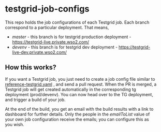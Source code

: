 # testgrid-job-configs

This repo holds the job configurations of each Testgrid job. Each branch correspond to a particular deployment. That means,

* _master_ - this branch is for testgrid production deployment - https://testgrid-live.private.wso2.com/
* _devenv_ - this branch is for testgrid dev deployment - https://testgrid-live-dev.private.wso2.com/

## How this works?

If you want a Testgrid job, you just need to create a job config file similar to [reference-testgrid.yaml](https://github.com/wso2/testgrid-job-configs/blob/527e09dff845718338a0ce9cfd528065f95e78b9/team-tg/reference-testgrid.yaml)
, and send a pull request. When the PR is merged, a Testgrid job will get created automatically in the corresponding tg deployment (prod/devenv). You can now head over to the TG deployment, and trigger a build of your job.

At the end of the build, you get an email with the build results with a link to dashboard for further details. 
Only the people in the _emailToList_ value of your own job configuration receive the emails; you can configure this as you wish.
